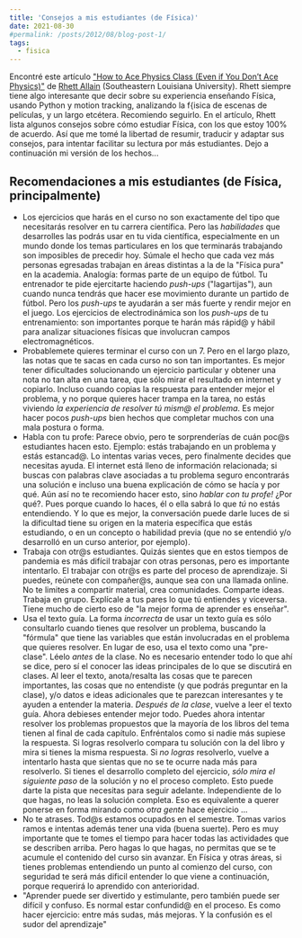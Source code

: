 ```yaml
---
title: 'Consejos a mis estudiantes (de Física)'
date: 2021-08-30
#permalink: /posts/2012/08/blog-post-1/
tags:
  - fisica
---
```


Encontré este artículo ["How to Ace Physics Class (Even if You Don’t Ace Physics)"](https://www.wired.com/story/how-to-ace-physics-class-even-if-you-dont-ace-physics/) de [Rhett Allain](https://www2.southeastern.edu/Academics/Faculty/rallain/) (Southeastern Louisiana University). Rhett siempre tiene algo interesante que decir sobre su experiencia enseñando Física, usando Python y motion tracking, analizando la f{isica de escenas de películas, y un largo etcétera. Recomiendo seguirlo. En el artículo, Rhett lista algunos consejos sobre cómo estudiar Física, con los que estoy 100% de acuerdo. Así que me tomé la libertad de resumir, traducir y adaptar sus consejos, para intentar facilitar su lectura por más estudiantes. Dejo a continuación mi versión de los hechos...

## Recomendaciones a mis estudiantes (de Física, principalmente)

-  Los ejercicios que harás en el curso no son exactamente del tipo que necesitarás resolver en tu carrera científica. Pero las *habilidades* que desarrolles las podrás usar en tu vida científica, especialmente en un mundo donde los temas particulares en los que terminarás trabajando son imposibles de precedir hoy. Súmale el hecho que cada vez más personas egresadas trabajan en áreas distintas a la de la "Física pura" en la academia. Analogía: formas parte de un equipo de fútbol. Tu entrenador te pide ejercitarte haciendo *push-ups* ("lagartijas"), aun cuando nunca tendrás que hacer ese movimiento durante un partido de fútbol. Pero los *push-ups* te ayudarán a ser más fuerte y rendir mejor en el juego. Los ejercicios de electrodinámica son los *push-ups* de tu entrenamiento: son importantes porque te harán más rápid@ y hábil para analizar situaciones físicas que involucran campos electromagnéticos. 
-  Probablemete quieres terminar el curso con un 7. Pero en el largo plazo, las notas que te sacas en cada curso no son tan importantes. Es mejor tener dificultades solucionando un ejercicio particular y obtener una nota no tan alta en una tarea, que sólo mirar el resultado en internet y copiarlo. Incluso cuando copias la respuesta para entender mejor el problema, y no porque quieres hacer trampa en la tarea, no estás viviendo *la experiencia de resolver tú mism@ el problema*. Es mejor hacer pocos *push-ups* bien hechos que completar muchos con una mala postura o forma.
-  Habla con tu profe: Parece obvio, pero te sorprenderías de cuán poc@s estudiantes hacen esto. Ejemplo: estás trabajando en un problema y estás estancad@. Lo intentas varias veces, pero finalmente decides que necesitas ayuda. El internet está lleno de información relacionada; si buscas con palabras clave asociadas a tu problema seguro encontrarás una solución e incluso una buena explicación de cómo se hacía y por qué. Aún así no te recomiendo hacer esto, sino *hablar con tu profe!* ¿Por qué?. Pues porque cuando lo haces, él o ella sabrá lo que _tú_ no estás entendiendo. Y lo que es mejor, la conversación puede darle luces de si la dificultad tiene su origen en la materia específica que estás estudiando, o en un concepto o habilidad previa (que no se entendió y/o desarrolló en un curso anterior, por ejemplo). 
-  Trabaja con otr@s estudiantes. Quizás sientes que en estos tiempos de pandemia es más difícil trabajar con otras personas, pero es importante intentarlo. El trabajar con otr@s es parte del proceso de aprendizaje. Si puedes, reúnete con compañer@s, aunque sea con una llamada online. No te limites a compartir material, crea comunidades. Comparte ideas. Trabaja en grupo. Explícale a tus pares lo que tú entiendes y viceversa. Tiene mucho de cierto eso de "la mejor forma de aprender es enseñar".
-  Usa el texto guía. La forma *incorrecta* de usar un texto guía es sólo consultarlo cuando tienes que resolver un problema, buscando la "fórmula" que tiene las variables que están involucradas en el problema que quieres resolver. En lugar de eso, usa el texto como una "pre-clase". Léelo *antes* de la clase. No es necesario entender todo lo que ahí se dice, pero sí el conocer las ideas principales de lo que se discutirá en clases. Al leer el texto, anota/resalta las cosas que te parecen importantes, las cosas que no entendiste (y que podrás preguntar en la clase), y/o datos e ideas adicionales que te parezcan interesantes y te ayuden a entender la materia. *Después de la clase*, vuelve a leer el texto guía. Ahora debieses entender mejor todo. Puedes ahora intentar resolver los problemas propuestos que la mayoría de los libros del tema tienen al final de cada capítulo. Enfréntalos como si nadie más supiese la respuesta. Si logras resolverlo compara tu solución con la del libro y mira si tienes la misma respuesta. Si *no logras* resolverlo, vuelve a intentarlo hasta que sientas que no se te ocurre nada más para resolverlo. Si tienes el desarrollo completo del ejercicio, *sólo mira el siguiente paso* de la solución y no el proceso completo. Esto puede darte la pista que necesitas para seguir adelante. Independiente de lo que hagas, no leas la solución completa. Eso es equivalente a querer ponerse en forma mirando como *otra gente* hace ejercicio ...
-  No te atrases. Tod@s estamos ocupados en el semestre. Tomas varios ramos e intentas además tener una vida (buena suerte). Pero es muy importante que te tomes el tiempo para hacer todas las actividades que se describen arriba. Pero hagas lo que hagas, no permitas que se te acumule el contenido del curso sin avanzar. En Física y otras áreas, si tienes problemas entendiendo un punto al comienzo del curso, con seguridad te será más dificil entender lo que viene a continuación, porque requerirá lo aprendido con anterioridad.
-  "Aprender puede ser divertido y estimulante, pero también puede ser difícil y confuso. Es normal estar confundid@ en el proceso. Es como hacer ejercicio: entre más sudas, más mejoras. Y la confusión es el sudor del aprendizaje"